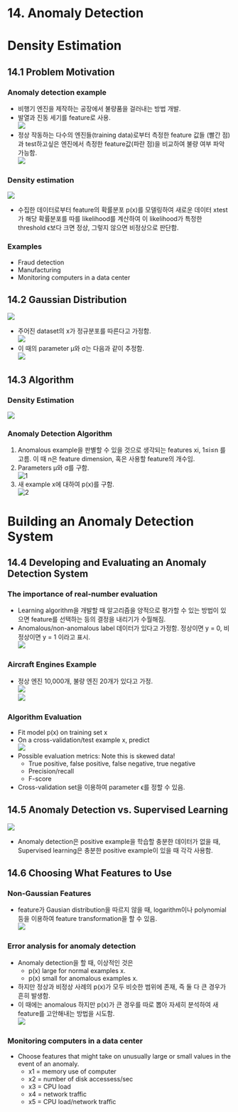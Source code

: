 # 14. Anomaly Detection
# Density Estimation
## 14.1 Problem Motivation
### Anomaly detection example
- 비행기 엔진을 제작하는 공장에서 불량품을 걸러내는 방법 개발.
- 발열과 진동 세기를 feature로 사용.   
    ![](https://wikidocs.net/images/page/4670/ano101.PNG)   
- 정상 작동하는 다수의 엔진들(training data)로부터 측정한 feature 값들 (빨간 점)과 test하고싶은 엔진에서 측정한 feature값(파란 점)을 비교하여 불량 여부 파악 가능함.   
    ![](https://wikidocs.net/images/page/4670/ano102.PNG)   
### Density estimation
  ![](https://wikidocs.net/images/page/4696/ano103.PNG)   
- 수집한 데이터로부터 feature의 확률분포 p(x)를 모델링하여 새로운 데이터 xtest가 해당 확률분포를 따를 likelihood를 계산하여 이 likelihood가 특정한 threshold ϵ보다 크면 정상, 그렇지 않으면 비정상으로 판단함.
### Examples
- Fraud detection
- Manufacturing
- Monitoring computers in a data center
## 14.2 Gaussian Distribution
  ![](https://wikidocs.net/images/page/4696/ano202.PNG)   
- 주어진 dataset의 x가 정규분포를 따른다고 가정함.   
    ![](https://wikidocs.net/images/page/4696/ano204.PNG)   
- 이 때의 parameter μ와 σ는 다음과 같이 추정함.   
    ![](https://wikidocs.net/images/page/4696/ano205.PNG)   
## 14.3 Algorithm
### Density Estimation
  ![](https://wikidocs.net/images/page/4696/ano302.PNG)   
### Anomaly Detection Algorithm
1. Anomalous example을 판별할 수 있을 것으로 생각되는 features xi, 1≤i≤n 를 고름. 이 때 n은 feature dimension, 혹은 사용할 feature의 개수임.
2. Parameters μ와 σ를 구함.   
    ![1](https://user-images.githubusercontent.com/68726615/92617476-4a44f380-f2fa-11ea-8f03-022c370c874b.png)   
3. 새 example x에 대하여 p(x)를 구함.   
    ![2](https://user-images.githubusercontent.com/68726615/92617468-474a0300-f2fa-11ea-9fcc-68c6bee5b992.png)   
# Building an Anomaly Detection System
## 14.4 Developing and Evaluating an Anomaly Detection System
### The importance of real-number evaluation
- Learning algorithm을 개발할 때 알고리즘을 양적으로 평가할 수 있는 방법이 있으면 feature를 선택하는 등의 결정을 내리기가 수월해짐.
- Anomalous/non-anomalous label 데이터가 있다고 가정함. 정상이면 y = 0, 비정상이면 y = 1 이라고 표시.   
    ![](https://wikidocs.net/images/page/4697/ano401.PNG)   
### Aircraft Engines Example
- 정상 엔진 10,000개, 불량 엔진 20개가 있다고 가정.   
    ![](https://wikidocs.net/images/page/4697/ano402.PNG)   
    ![](https://wikidocs.net/images/page/4697/ano403.PNG)   
### Algorithm Evaluation
- Fit model p(x) on training set x
- On a cross-validation/test example x, predict   
    ![](https://wikidocs.net/images/page/4697/ano501.PNG)   
- Possible evaluation metrics: Note this is skewed data!
    - True positive, false positive, false negative, true negative
    - Precision/recall
    - F-score
- Cross-validation set을 이용하여 parameter ϵ를 정할 수 있음.
## 14.5 Anomaly Detection vs. Supervised Learning   
  ![](https://wikidocs.net/images/page/4697/ano502.PNG)   
- Anomaly detection은 positive example을 학습할 충분한 데이터가 없을 때, Supervised learning은 충분한 positive example이 있을 때 각각 사용함.
## 14.6 Choosing What Features to Use
### Non-Gaussian Features
- feature가 Gausian distribution을 따르지 않을 때, logarithm이나 polynomial 등을 이용하여 feature transformation을 할 수 있음.   
    ![](https://wikidocs.net/images/page/4698/ano601.PNG)
### Error analysis for anomaly detection
- Anomaly detection을 할 때, 이상적인 것은
    - p(x) large for normal examples x.
    - p(x) small for anomalous examples x.
- 하지만 정상과 비정상 사례의 p(x)가 모두 비슷한 범위에 존재, 즉 둘 다 큰 경우가 흔히 발생함.
- 이 때에는 anomalous 하지만 p(x)가 큰 경우를 따로 뽑아 자세히 분석하여 새 feature를 고안해내는 방법을 시도함.   
    ![](https://wikidocs.net/images/page/4698/ano602.PNG)   
### Monitoring computers in a data center
- Choose features that might take on unusually large or small values in the event of an anomaly.
    - x1 = memory use of computer
    - x2 = number of disk accessess/sec
    - x3 = CPU load
    - x4 = network traffic
    - x5 = CPU load/network traffic